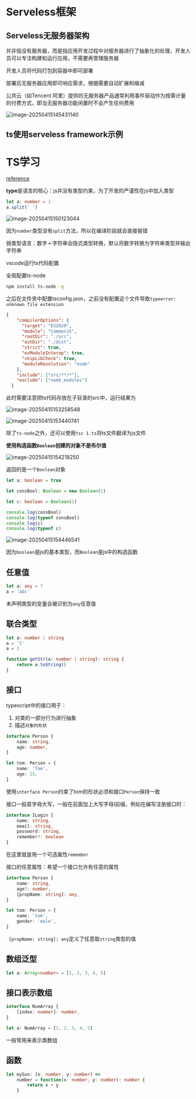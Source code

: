 # Serveless框架

## Serveless无服务器架构

并非指没有服务器，而是指应用开发过程中对服务器进行了抽象化的处理，开发人员可以专注构建和运行应用，不需要再管理服务器

开发人员将代码打包到容器中即可部署

部署后无服务器应用即可响应需求，根据需要自动扩展和缩减

公共云（如Tencent 阿里）提供的无服务器产品通常利用事件驱动作为按需计量的付费方式，即当无服务器功能闲置时不会产生任何费用

![image-20250415145431140](https://cdn.jsdelivr.net/gh/neKoui1/picgo_images/img/20250415145434046.png)

## ts使用serveless framework示例





# TS学习

[reference](https://ts.xcatliu.com/)

**type**是语言的核心：js并没有类型约束，为了开发的严谨性在js中加入类型

```ts
let a: number = 1
a.split(' ')
```

![image-20250415150123044](https://cdn.jsdelivr.net/gh/neKoui1/picgo_images/img/20250415150123078.png)

因为`number`类型没有`split`方法，所以在编译阶段就会直接报错

弱类型语言：数字＋字符串会隐式类型转换，默认将数字转换为字符串类型并输出字符串

vscode运行ts代码配置

全局配置ts-node

```bash
npm install ts-node -g
```

之后在文件夹中配置tsconfig.json，之前没有配置这个文件导致`typeerror: unknown file extension`

```json
{
    "compilerOptions": {
      "target": "ES2020",
      "module": "CommonJS",
      "rootDir": "./src",
      "outDir": "./dist",
      "strict": true,
      "esModuleInterop": true,
      "skipLibCheck": true,
      "moduleResolution": "node"
    },
    "include": ["src/**/*"],
    "exclude": ["node_modules"]
  }
```

此时需要注意把ts代码存放在子目录的src中，运行结果为

![image-20250415153258548](https://cdn.jsdelivr.net/gh/neKoui1/picgo_images/img/20250415153258594.png)

![image-20250415153440741](https://cdn.jsdelivr.net/gh/neKoui1/picgo_images/img/20250415153440797.png)

除了`ts-node`之外，还可以使用`tsc 1.ts`将ts文件翻译为js文件

**使用构造函数`Boolean`创建的对象不是布尔值**

![image-20250415154218250](https://cdn.jsdelivr.net/gh/neKoui1/picgo_images/img/20250415154218287.png)

返回的是一个`Boolean`对象

```typescript
let a: boolean = true

let consBool: Boolean = new Boolean(1)

let c: boolean = Boolean(1)

console.log(consBool)
console.log(typeof consBool)
console.log(c)
console.log(typeof c)
```

![image-20250415154446541](https://cdn.jsdelivr.net/gh/neKoui1/picgo_images/img/20250415154446593.png)

因为`boolean`是js的基本类型，而`Boolean`是js中的构造函数

## 任意值

```typescript
let a: any = 7
a = 'abc'
```

未声明类型的变量会被识别为`any`任意值

## 联合类型

```typescript
let a: number | string
a = '1'
a = 1

function getStr(a: number | string): string {
    return a.toString()
}
```

## 接口

typescript中的接口用于：

1. 对类的一部分行为进行抽象
2. 描述``对象的形状``

```typescript
interface Person {
    name: string,
    age: number,
}

let tom: Person = {
    name: 'Tom',
    age: 25,
}
```

使用`interface Person`约束了tom的形状必须和接口`Person`保持一致

接口一般首字母大写，一般在前面加上大写字母I前缀，例如在编写注册接口时：

```typescript
interface ILogin {
    name: string,
    email: string,
    password: string,
    remember?: boolean
}
```

在这里就是用一个可选属性`remember`

接口的任意属性：希望一个接口允许有任意的属性

```typescript
interface Person {
    name: string,
    age?: number,
    [propName: string]: any,
}

let tom: Person = {
    name: 'tom',
    gender: 'male',
}
```

` [propName: string]: any`定义了任意取`string`类型的值

## 数组泛型

```typescript
let a: Array<number> = [1, 2, 3, 4, 5]
```

## 接口表示数组

```typescript
interface NumArray {
    [index: number]: number,
}

let a: NumArray = [1, 2, 3, 4, 5]
```

一般常用来表示类数组

## 函数

```typescript
let mySun: (x: number, y: number) => 
    number = function(x: number, y: number): number {
        return x + y
    }
```



